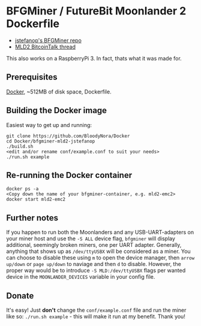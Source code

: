 # BFGMiner / FutureBit Moonlander 2 Dockerfile

* [jstefanop's BFGMiner repo](https://github.com/jstefanop/bfgminer)
* [MLD2 BitcoinTalk thread](https://bitcointalk.org/index.php?topic=2420357.msg24766858#msg24766858)


This also works on a RaspberryPi 3. In fact, thats what it was made for.

## Prerequisites

[Docker](https://docs.docker.com/), ~512MB of disk space, Dockerfile.


## Building the Docker image

Easiest way to get up and running:

```
git clone https://github.com/BloodyNora/Docker
cd Docker/bfgminer-mld2-jstefanop
./build.sh
<edit and/or rename conf/example.conf to suit your needs>
./run.sh example
```

## Re-running the Docker container

```
docker ps -a
<Copy down the name of your bfgminer-container, e.g. mld2-emc2>
docker start mld2-emc2
```

## Further notes

If you happen to run both the Moonlanders and any USB-UART-adapters on your miner host and use the `-S ALL` device flag, `bfgminer` will display additional, seemingly broken miners, one per UART adapter. Generally, anything that shows up as `/dev/ttyUSBX` will be considered as a miner. You can choose to disable these using `m` to open the device manager, then `arrow up/down` or `page up/down` to naviage and then `d` to disable. However, the proper way would be to introduce `-S MLD:/dev/ttyUSBX` flags per wanted device in the `MOONLANDER_DEVICES` variable in your config file.

## Donate

It's easy! Just **don't** change the `conf/example.conf` file and run the miner like so: `./run.sh example` - this will make it run at my benefit. Thank you!
